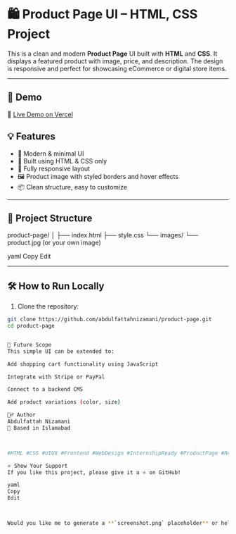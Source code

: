 # 🛍️ Product Page UI – HTML, CSS Project

This is a clean and modern **Product Page** UI built with **HTML** and **CSS**. It displays a featured product with image, price, and description. The design is responsive and perfect for showcasing eCommerce or digital store items.

---

## 🚀 Demo

🔗 [Live Demo on Vercel](https://product-page-rho-one.vercel.app/)



## 💡 Features

- 🎨 Modern & minimal UI
- 🧱 Built using HTML & CSS only
- 📱 Fully responsive layout
- 🖼️ Product image with styled borders and hover effects
- 📦 Clean structure, easy to customize

---

## 📂 Project Structure
product-page/
│
├── index.html
├── style.css
└── images/
└── product.jpg (or your own image)

yaml
Copy
Edit


---

## 🛠️ How to Run Locally

1. Clone the repository:

```bash
git clone https://github.com/abdulfattahnizamani/product-page.git
cd product-page


📌 Future Scope
This simple UI can be extended to:

Add shopping cart functionality using JavaScript

Integrate with Stripe or PayPal

Connect to a backend CMS

Add product variations (color, size)

🙋‍♂️ Author
Abdulfattah Nizamani
📍 Based in Islamabad



#HTML #CSS #UIUX #Frontend #WebDesign #InternshipReady #ProductPage #ResponsiveDesign #Islamabad #OpenToWork #GitHubPages #Vercel #JuniorFrontendDev

⭐ Show Your Support
If you like this project, please give it a ⭐ on GitHub!

yaml
Copy
Edit



Would you like me to generate a **`screenshot.png` placeholder** or help you deploy this repo on **GitHub Pages or Vercel**?
